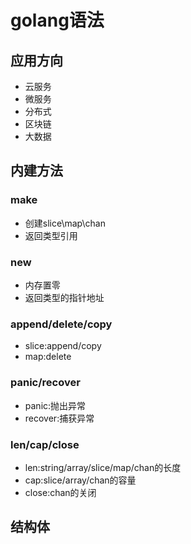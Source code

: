 # golang语法

## 应用方向

* 云服务
* 微服务
* 分布式
* 区块链
* 大数据

## 内建方法

### make

* 创建slice\map\chan
* 返回类型引用

### new

* 内存置零
* 返回类型的指针地址

### append/delete/copy

* slice:append/copy
* map:delete

### panic/recover

* panic:抛出异常
* recover:捕获异常

### len/cap/close

* len:string/array/slice/map/chan的长度
* cap:slice/array/chan的容量
* close:chan的关闭

## 结构体

### 


